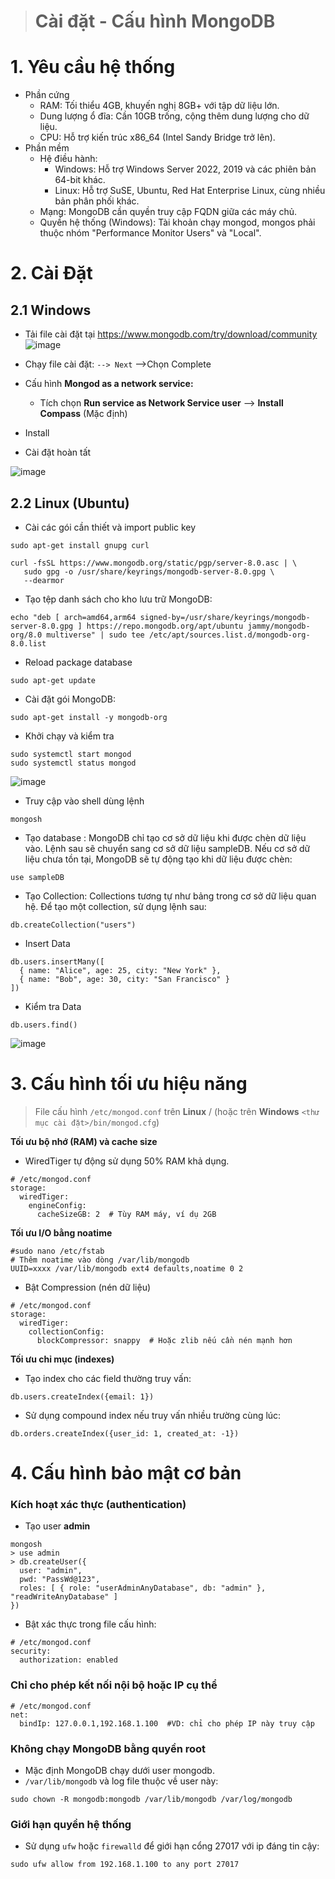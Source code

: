 
> # Cài đặt - Cấu hình MongoDB 

# 1. Yêu cầu hệ thống  
- Phần cứng
    - RAM: Tối thiểu 4GB, khuyến nghị 8GB+ với tập dữ liệu lớn.
	- Dung lượng ổ đĩa: Cần 10GB trống, cộng thêm dung lượng cho dữ liệu.
	- CPU: Hỗ trợ kiến trúc x86_64 (Intel Sandy Bridge trở lên).
- Phần mềm
	- Hệ điều hành:
		- Windows: Hỗ trợ Windows Server 2022, 2019 và các phiên bản 64-bit khác.
		- Linux: Hỗ trợ SuSE, Ubuntu, Red Hat Enterprise Linux, cùng nhiều bản phân phối khác.
	- Mạng: MongoDB cần quyền truy cập FQDN giữa các máy chủ.
	- Quyền hệ thống (Windows): Tài khoản chạy mongod, mongos phải thuộc nhóm "Performance Monitor Users" và "Local". 

# 2. Cài Đặt 
## 2.1 Windows
- Tải file cài đặt tại https://www.mongodb.com/try/download/community
![image](https://github.com/user-attachments/assets/fda61a46-dcfb-469c-a744-7ab70d317147)

 
- Chạy file cài đặt: `--> Next` -->Chọn Complete 
- Cấu hình **Mongod as a network service:**
    - Tích chọn **Run service as Network Service user** --> **Install Compass** (Mặc định)
- Install
- Cài đặt hoàn tất 

![image](https://github.com/user-attachments/assets/9b91ffec-b581-4cb6-a24c-8a8a354e2a0a)



## 2.2 Linux (Ubuntu)

- Cài các gói cần thiết và import public key 
```bash!
sudo apt-get install gnupg curl

curl -fsSL https://www.mongodb.org/static/pgp/server-8.0.asc | \
   sudo gpg -o /usr/share/keyrings/mongodb-server-8.0.gpg \
   --dearmor
```

- Tạo tệp danh sách cho kho lưu trữ MongoDB: 
```bash!
echo "deb [ arch=amd64,arm64 signed-by=/usr/share/keyrings/mongodb-server-8.0.gpg ] https://repo.mongodb.org/apt/ubuntu jammy/mongodb-org/8.0 multiverse" | sudo tee /etc/apt/sources.list.d/mongodb-org-8.0.list
```
- Reload package database 
```bash!
sudo apt-get update
```

- Cài đặt gói MongoDB:
```
sudo apt-get install -y mongodb-org
```

- Khởi chạy và kiểm tra 
```
sudo systemctl start mongod
sudo systemctl status mongod
```
![image](https://github.com/user-attachments/assets/df8084d0-c75a-48c9-97ed-11b7d41968cb)


- Truy cập vào shell dùng lệnh 
```
mongosh 
```
- Tạo database : MongoDB chỉ tạo cơ sở dữ liệu khi được chèn dữ liệu vào. Lệnh sau sẽ chuyển sang cơ sở dữ liệu sampleDB. Nếu cơ sở dữ liệu chưa tồn tại, MongoDB sẽ tự động tạo khi dữ liệu được chèn:
```
use sampleDB
```
- Tạo Collection:  Collections tương tự như bảng trong cơ sở dữ liệu quan hệ. Để tạo một collection, sử dụng lệnh sau:
```
db.createCollection("users")
```
- Insert Data 
```
db.users.insertMany([
  { name: "Alice", age: 25, city: "New York" },
  { name: "Bob", age: 30, city: "San Francisco" }
])
```
- Kiểm tra Data
```
db.users.find()
```
![image](https://github.com/user-attachments/assets/ef1e83d5-b73a-42de-9632-432bd18bb3ce)

# 3. Cấu hình tối ưu hiệu năng

> File cấu hình `/etc/mongod.conf` trên **Linux** / (hoặc trên **Windows** `<thư mục cài đặt>/bin/mongod.cfg`)

**Tối ưu bộ nhớ (RAM) và cache size**
- WiredTiger tự động sử dụng 50% RAM khả dụng.
```yaml!
# /etc/mongod.conf
storage:
  wiredTiger:
    engineConfig:
      cacheSizeGB: 2  # Tùy RAM máy, ví dụ 2GB
```
**Tối ưu I/O bằng noatime**
```bash!
#sudo nano /etc/fstab
# Thêm noatime vào dòng /var/lib/mongodb
UUID=xxxx /var/lib/mongodb ext4 defaults,noatime 0 2
```
- Bật Compression (nén dữ liệu)
```yaml!
# /etc/mongod.conf
storage:
  wiredTiger:
    collectionConfig:
      blockCompressor: snappy  # Hoặc zlib nếu cần nén mạnh hơn
```

**Tối ưu chỉ mục (indexes)**
-  Tạo index cho các field thường truy vấn:
```js!
db.users.createIndex({email: 1})
```
- Sử dụng compound index nếu truy vấn nhiều trường cùng lúc:
```js!
db.orders.createIndex({user_id: 1, created_at: -1})
```

# 4. Cấu hình bảo mật cơ bản 

### Kích hoạt xác thực (authentication)
- Tạo user **admin**
```sql!
mongosh
> use admin
> db.createUser({
  user: "admin",
  pwd: "PassWd@123",
  roles: [ { role: "userAdminAnyDatabase", db: "admin" }, "readWriteAnyDatabase" ]
})
```
- Bật xác thực trong file cấu hình:
```yaml!
# /etc/mongod.conf
security:
  authorization: enabled
```
### Chỉ cho phép kết nối nội bộ hoặc IP cụ thể
```yaml!
# /etc/mongod.conf
net:
  bindIp: 127.0.0.1,192.168.1.100  #VD: chỉ cho phép IP này truy cập
```

### Không chạy MongoDB bằng quyền root
- Mặc định MongoDB chạy dưới user mongodb.
- `/var/lib/mongodb` và log file thuộc về user này:
```bash!
sudo chown -R mongodb:mongodb /var/lib/mongodb /var/log/mongodb
```
### Giới hạn quyền hệ thống
- Sử dụng `ufw` hoặc `firewalld` để giới hạn cổng 27017 với ip đáng tin cậy:
```bash!
sudo ufw allow from 192.168.1.100 to any port 27017
```
